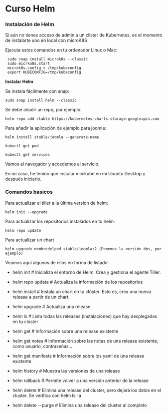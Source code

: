 # Curso Helm

### Instalación de Helm

Si aún no tienes acceso de admin a un clister de Kubernetes, es el momento de instalarte uno en local con microK8S

Ejecuta estos comandos en tu ordenador Linux o Mac:

```
 sudo snap install microk8s --classic
 sudo micrko8s.start
 microk8s.config > /tmp/kubeconfig
 export KUBECONFIG=/tmp/kubeconfig
```

**Instalar Helm**

Se instala fácilmente con snap:

```
sudo snap install helm --classic
```

Se debe añadir un repo, por ejemplo:

```
helm repo add stable https://kubernetes-charts.storage.googleapis.com
```

Para añadir la aplicación de ejemplo para joomla:

```
helm install stable/joomla --generate-name
```

```
kubectl get pod
```

```
kubectl get services
```

Vamos al navegador y accedemos al servicio.

En mi caso, he tenido que instalar minikube en mi Ubuntu Desktop y después iniciarlo.

### Comandos básicos

Para actualizar el tiller a la última version de helm:

```
helm init --upgrade
```

Para actualizar los repositorios instalados en tu helm:

```
helm repo update
```

Para actualizar un chart

```
helm upgrade nombredelpod stable/joomla:2 (Ponemos la versión dos, por ejemplo)
```
Veamos aquí algunos de ellos en forma de listado:

* helm init           # Inicializa el entorno de Helm. Crea y gestiona el agente Tiller.
* helm repo update    # Actualiza la información de los repositorios
* helm install        # Instala un chart en tu clúster. Esto es, crea una nueva release a partir de un chart.
* helm upgrade        # Actualiza una release
* helm ls             # Lista todas las releases (instalaciones) que hay desplegadas en tu clúster
* helm get            # Información sobre una release existente
* helm get notes      # Información sobre las notas de una release existente, como usuario, contraseñas...
* helm get manifests  # Información sobre los yaml de una release existente

* helm history        # Muestra las versiones de una release
* helm rollback       # Permite volver a una versión anterior de la release
* helm delete         # Elimina una release del cluster, pero dejará los datos en el cluster. Se verifica con helm ls -a
* helm delete --purge   # Elimina una release del cluster al completo













